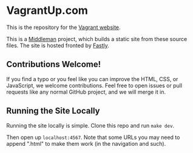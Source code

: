 # VagrantUp.com

This is the repository for the [Vagrant website](https://www.vagrantup.com).

This is a [Middleman](https://middlemanapp.com) project, which builds a static
site from these source files. The site is hosted fronted by
[Fastly](https://www.fastly.com).

## Contributions Welcome!

If you find a typo or you feel like you can improve the HTML, CSS, or
JavaScript, we welcome contributions. Feel free to open issues or pull
requests like any normal GitHub project, and we will merge it in.

## Running the Site Locally

Running the site locally is simple. Clone this repo and run `make dev`.

Then open up `localhost:4567`. Note that some URLs you may need to append
".html" to make them work (in the navigation and such).
